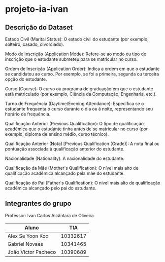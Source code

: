 # projeto-ia-ivan

## Descrição do Dataset

Estado Civil (Marital Status): O estado civil do estudante (por exemplo, solteiro, casado, divorciado).

Modo de Inscrição (Application Mode): Refere-se ao modo ou tipo de inscrição que o estudante submeteu para se matricular no curso.

Ordem de Inscrição (Application Order): Indica a ordem em que o estudante se candidatou ao curso. Por exemplo, se foi a primeira, segunda ou terceira opção do estudante.

Curso (Course): O curso ou programa de graduação em que o estudante está matriculado (por exemplo, Ciência da Computação, Engenharia, etc.).

Turno de Frequência (Daytime/Evening Attendance): Especifica se o estudante frequenta o curso durante o dia ou à noite, representando seu horário de frequência.

Qualificação Anterior (Previous Qualification): O tipo de qualificação acadêmica que o estudante tinha antes de se matricular no curso (por exemplo, diploma de ensino médio, curso técnico).

Qualificação Anterior (Nota) [Previous Qualification (Grade)]: A nota final ou pontuação associada à qualificação anterior do estudante.

Nacionalidade (Nationality): A nacionalidade do estudante.

Qualificação da Mãe (Mother's Qualification): O nível mais alto de qualificação acadêmica alcançado pela mãe do estudante.

Qualificação do Pai (Father's Qualification): O nível mais alto de qualificação acadêmica alcançado pelo pai do estudante.

## Integrantes do grupo

Professor: Ivan Carlos Alcântara de Oliveira

| Aluno    | TIA   | 
|-------------|-------------|
| Alex Se Yoon Koo | 10332617 | 
| Gabriel Novaes | 10341465 | 
| João Victor Pacheco | 10390689 | 